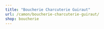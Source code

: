```yaml
---
title: "Boucherie Charcuterie Guiraut"
url: /camon/boucherie-charcuterie-guiraut/
shop: boucherie
---
```


